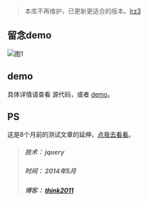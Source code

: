 > 本库不再维护，已更新更适合的版本。[lrz3](https://github.com/think2011/localResizeIMG3)


## 留念demo
![图1](http://think2011.qiniudn.com/LocalResizeIMG1.gif)


demo
---
具体详情请查看 源代码，或者 [demo](http://think2011.github.io/localResizeIMG/)。

## PS
这是8个月前的测试文章的延伸，[点我去看看](http://my.oschina.net/hzplay/blog/160806)。


> ##### 技术： jquery
> ##### 时间： 2014年5月
> ##### 博客： [think2011](http://think2011.github.io)

